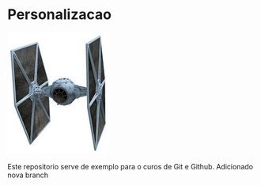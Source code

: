 # Personalizacao

![Tie Fighter](https://github.com/acanciano/Estudos/blob/master/TieFighter.png)

Este repositorio serve de exemplo para o curos de Git e Github.
Adicionado nova branch
